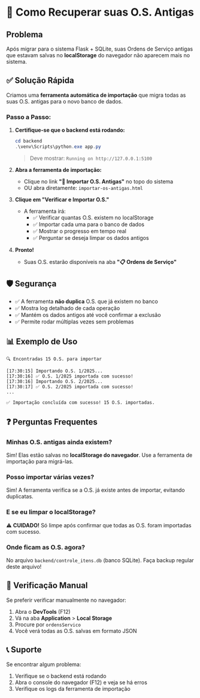 # 🔄 Como Recuperar suas O.S. Antigas

## Problema

Após migrar para o sistema Flask + SQLite, suas Ordens de Serviço antigas que estavam salvas no **localStorage** do navegador não aparecem mais no sistema.

## ✅ Solução Rápida

Criamos uma **ferramenta automática de importação** que migra todas as suas O.S. antigas para o novo banco de dados.

### Passo a Passo:

1. **Certifique-se que o backend está rodando:**
   ```powershell
   cd backend
   .\venv\Scripts\python.exe app.py
   ```
   > Deve mostrar: `Running on http://127.0.0.1:5100`

2. **Abra a ferramenta de importação:**
   - Clique no link **"🔄 Importar O.S. Antigas"** no topo do sistema
   - OU abra diretamente: `importar-os-antigas.html`

3. **Clique em "Verificar e Importar O.S."**
   - A ferramenta irá:
     - ✅ Verificar quantas O.S. existem no localStorage
     - ✅ Importar cada uma para o banco de dados
     - ✅ Mostrar o progresso em tempo real
     - ✅ Perguntar se deseja limpar os dados antigos

4. **Pronto!**
   - Suas O.S. estarão disponíveis na aba **"📋 Ordens de Serviço"**

## 🛡️ Segurança

- ✅ A ferramenta **não duplica** O.S. que já existem no banco
- ✅ Mostra log detalhado de cada operação
- ✅ Mantém os dados antigos até você confirmar a exclusão
- ✅ Permite rodar múltiplas vezes sem problemas

## 📊 Exemplo de Uso

```
🔍 Encontradas 15 O.S. para importar

[17:30:15] Importando O.S. 1/2025...
[17:30:16] ✅ O.S. 1/2025 importada com sucesso!
[17:30:16] Importando O.S. 2/2025...
[17:30:17] ✅ O.S. 2/2025 importada com sucesso!
...

✅ Importação concluída com sucesso! 15 O.S. importadas.
```

## ❓ Perguntas Frequentes

### Minhas O.S. antigas ainda existem?
Sim! Elas estão salvas no **localStorage do navegador**. Use a ferramenta de importação para migrá-las.

### Posso importar várias vezes?
Sim! A ferramenta verifica se a O.S. já existe antes de importar, evitando duplicatas.

### E se eu limpar o localStorage?
⚠️ **CUIDADO!** Só limpe após confirmar que todas as O.S. foram importadas com sucesso.

### Onde ficam as O.S. agora?
No arquivo `backend/controle_itens.db` (banco SQLite). Faça backup regular deste arquivo!

## 🔧 Verificação Manual

Se preferir verificar manualmente no navegador:

1. Abra o **DevTools** (F12)
2. Vá na aba **Application** > **Local Storage**
3. Procure por `ordensServico`
4. Você verá todas as O.S. salvas em formato JSON

## 📞 Suporte

Se encontrar algum problema:
1. Verifique se o backend está rodando
2. Abra o console do navegador (F12) e veja se há erros
3. Verifique os logs da ferramenta de importação
